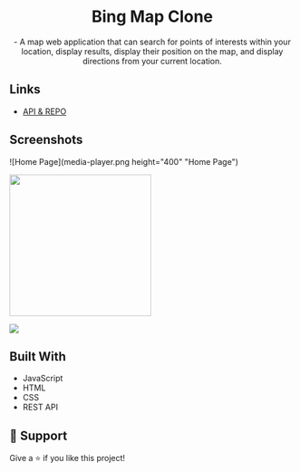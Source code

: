 <h1 align="center">Bing Map Clone</h1>

<p align="center">- A map web application that can search for
points of interests within your location, display results, display their
position on the map, and display directions from your current location.
</p>

## Links

- [API & REPO](https://github.com/Microsoft/BingMapsRESTToolkit/)

## Screenshots

![Home Page](media-player.png height="400" "Home Page")

<img src="media-player.png" height="250" width="250">

![](/screenshots/3.png)

## Built With

- JavaScript
- HTML
- CSS
- REST API

## 🤝 Support

Give a ⭐️ if you like this project!
